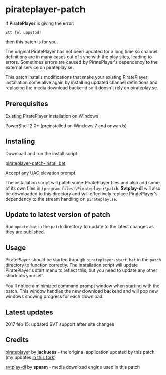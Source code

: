 # pirateplayer-patch

If **PiratePlayer** is giving the error:
```
Ett fel uppstod!
```
then this patch is for you.

The original PiratePlayer has not been updated for a long time so channel definitions are in many cases out of sync with the play sites, leading to errors. Sometimes errors are caused by PiratePlayer's dependency to the external service on pirateplay.se.

This patch installs modifications that make your existing PiratePlayer installation come alive again by installing updated channel definitions and replacing the media download backend so it doesn't rely on pirateplay.se.

## Prerequisites

Existing PiratePlayer installation on Windows

PowerShell 2.0+ (preinstalled on Windows 7 and onwards)

## Installing

Download and run the install script:

[pirateplayer-patch-install.bat](https://github.com/mikewse/pirateplayer-patch/releases/download/1.0/pirateplayer-patch-install.bat)

Accept any UAC elevation prompt.

The installation script will patch some PiratePlayer files and also add some of its own files in `(program files)\Pirateplayer\patch`. **Svtplay-dl** will also be downloaded to this directory and will effectively replace PiratePlayer's dependency to the stream handling on `pirateplay.se`.

## Update to latest version of patch

Run `update.bat` in the `patch` directory to update to the latest changes as they are published.

## Usage

PiratePlayer should be started through `pirateplayer-start.bat` in the `patch` directory to function correctly. The installation script will update PiratePlayer's start menu to reflect this, but you need to update any other shortcuts yourself.

You'll notice a minimized command prompt window when starting with the patch. This window handles the new download backend and will pop new windows showing progress for each download.

## Latest updates

2017 feb 15: updated SVT support after site changes

## Credits

[pirateplayer](https://github.com/jackuess/pirateplayer) by **jackuess** - the original application updated by this patch (my updates [in this fork](https://github.com/mikewse/pirateplayer))

[svtplay-dl](https://github.com/spaam/svtplay-dl) by **spaam** - media download engine used in this patch
